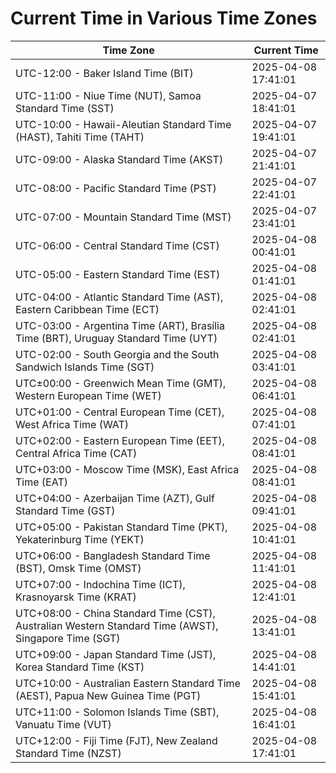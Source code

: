 # Current Time in Various Time Zones

| Time Zone | Current Time |
|-----------|--------------|
| UTC-12:00 - Baker Island Time (BIT) | 2025-04-08 17:41:01 |
| UTC-11:00 - Niue Time (NUT), Samoa Standard Time (SST) | 2025-04-07 18:41:01 |
| UTC-10:00 - Hawaii-Aleutian Standard Time (HAST), Tahiti Time (TAHT) | 2025-04-07 19:41:01 |
| UTC-09:00 - Alaska Standard Time (AKST) | 2025-04-07 21:41:01 |
| UTC-08:00 - Pacific Standard Time (PST) | 2025-04-07 22:41:01 |
| UTC-07:00 - Mountain Standard Time (MST) | 2025-04-07 23:41:01 |
| UTC-06:00 - Central Standard Time (CST) | 2025-04-08 00:41:01 |
| UTC-05:00 - Eastern Standard Time (EST) | 2025-04-08 01:41:01 |
| UTC-04:00 - Atlantic Standard Time (AST), Eastern Caribbean Time (ECT) | 2025-04-08 02:41:01 |
| UTC-03:00 - Argentina Time (ART), Brasília Time (BRT), Uruguay Standard Time (UYT) | 2025-04-08 02:41:01 |
| UTC-02:00 - South Georgia and the South Sandwich Islands Time (SGT) | 2025-04-08 03:41:01 |
| UTC±00:00 - Greenwich Mean Time (GMT), Western European Time (WET) | 2025-04-08 06:41:01 |
| UTC+01:00 - Central European Time (CET), West Africa Time (WAT) | 2025-04-08 07:41:01 |
| UTC+02:00 - Eastern European Time (EET), Central Africa Time (CAT) | 2025-04-08 08:41:01 |
| UTC+03:00 - Moscow Time (MSK), East Africa Time (EAT) | 2025-04-08 08:41:01 |
| UTC+04:00 - Azerbaijan Time (AZT), Gulf Standard Time (GST) | 2025-04-08 09:41:01 |
| UTC+05:00 - Pakistan Standard Time (PKT), Yekaterinburg Time (YEKT) | 2025-04-08 10:41:01 |
| UTC+06:00 - Bangladesh Standard Time (BST), Omsk Time (OMST) | 2025-04-08 11:41:01 |
| UTC+07:00 - Indochina Time (ICT), Krasnoyarsk Time (KRAT) | 2025-04-08 12:41:01 |
| UTC+08:00 - China Standard Time (CST), Australian Western Standard Time (AWST), Singapore Time (SGT) | 2025-04-08 13:41:01 |
| UTC+09:00 - Japan Standard Time (JST), Korea Standard Time (KST) | 2025-04-08 14:41:01 |
| UTC+10:00 - Australian Eastern Standard Time (AEST), Papua New Guinea Time (PGT) | 2025-04-08 15:41:01 |
| UTC+11:00 - Solomon Islands Time (SBT), Vanuatu Time (VUT) | 2025-04-08 16:41:01 |
| UTC+12:00 - Fiji Time (FJT), New Zealand Standard Time (NZST) | 2025-04-08 17:41:01 |
